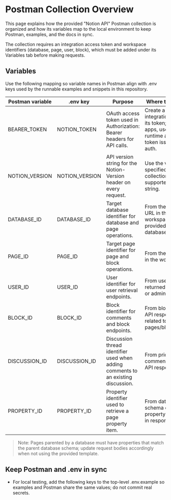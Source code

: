 # Postman Collection Overview

This page explains how the provided "Notion API" Postman collection is organized and how its variables map to the local environment to keep Postman, examples, and the docs in sync.

The collection requires an integration access token and workspace identifiers (database, page, user, block), which must be added under its Variables tab before making requests.

## Variables

Use the following mapping so variable names in Postman align with .env keys used by the runnable examples and snippets in this repository.

| Postman variable | .env key           | Purpose                                                  | Where to get value |
| ---              | ---                | ---                                                      | --- |
| BEARER_TOKEN     | NOTION_TOKEN | OAuth access token used in Authorization: Bearer headers for API calls. | Create a Notion integration and copy its token; for OAuth apps, use the runtime access token issued after auth. |
| NOTION_VERSION   | NOTION_VERSION | API version string for the Notion-Version header on every request. | Use the version specified in the collection or current supported date string. |
| DATABASE_ID      | DATABASE_ID  | Target database identifier for database and page operations. | From the database URL in the workspace or the provided template database. |
| PAGE_ID          | PAGE_ID      | Target page identifier for page and block operations. | From the page URL in the workspace. |
| USER_ID          | USER_ID      | User identifier for user retrieval endpoints. | From user data returned by the API or admin interfaces. |
| BLOCK_ID         | BLOCK_ID     | Block identifier for comments and block endpoints. | From block URLs or API responses related to pages/blocks. |
| DISCUSSION_ID    | DISCUSSION_ID | Discussion thread identifier used when adding comments to an existing discussion. | From prior comment/discussion API responses. |
| PROPERTY_ID      | PROPERTY_ID   | Property identifier used to retrieve a page property item. | From database schema or page property metadata in responses. |

> Note: Pages parented by a database must have properties that match the parent database schema; update request bodies accordingly when not using the provided template.

## Keep Postman and .env in sync

- For local testing, add the following keys to the top-level .env.example so examples and Postman share the same values; do not commit real secrets.

